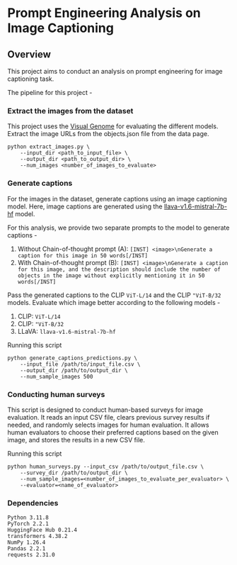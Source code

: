 # Prompt Engineering Analysis on Image Captioning

## Overview

This project aims to conduct an analysis on prompt engineering for image captioning task.

The pipeline for this project -

### Extract the images from the dataset

This project uses the [Visual Genome](https://homes.cs.washington.edu/~ranjay/visualgenome/index.html) for evaluating the different models. Extract the image URLs from the objects.json file from the data page.

```
python extract_images.py \
    --input_dir <path_to_input_file> \
    --output_dir <path_to_output_dir> \
    --num_images <number_of_images_to_evaluate>

```

### Generate captions

For the images in the dataset, generate captions using an image captioning model. Here, image captions are generated using the [llava-v1.6-mistral-7b-hf](https://huggingface.co/llava-hf/llava-v1.6-mistral-7b-hf) model.

For this analysis, we provide two separate prompts to the model to generate captions -
1. Without Chain-of-thought prompt (A): ```[INST] <image>\nGenerate a caption for this image in 50 words[/INST]```
2. With Chain-of-thought prompt (B): ```[INST] <image>\nGenerate a caption for this image, and the description should include the number of objects in the image without explicitly mentioning it in 50 words[/INST]```

Pass the generated captions to the CLIP ```ViT-L/14``` and the CLIP ```"ViT-B/32``` models.
Evaluate which image better according to the following models -
1. CLIP: ```ViT-L/14```
2. CLIP: ```"ViT-B/32```
3. LLaVA: ```llava-v1.6-mistral-7b-hf```

Running this script

```
python generate_captions_predictions.py \
    --input_file /path/to/input_file.csv \
    --output_dir /path/to/output_dir \
    --num_sample_images 500
```

### Conducting human surveys

This script is designed to conduct human-based surveys for image evaluation. It reads an input CSV file, clears previous survey results if needed, and randomly selects images for human evaluation. It allows human evaluators to choose their preferred captions based on the given image, and stores the results in a new CSV file.

Running this script

```
python human_surveys.py --input_csv /path/to/output_file.csv \
    --survey_dir /path/to/output_dir \
    --num_sample_images=<number_of_images_to_evaluate_per_evaluator> \
    --evaluator=<name_of_evaluator>
```

### Dependencies

```
Python 3.11.8
PyTorch 2.2.1
HuggingFace Hub 0.21.4
transformers 4.38.2
NumPy 1.26.4
Pandas 2.2.1
requests 2.31.0
```